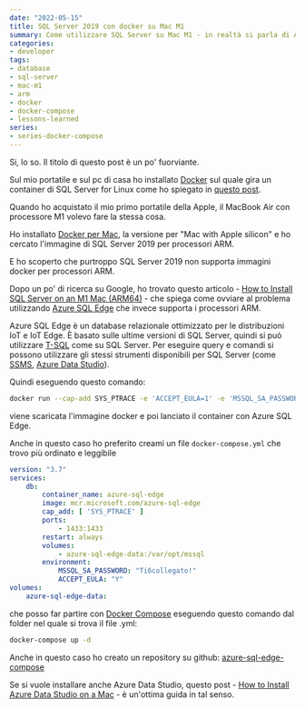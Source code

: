 ```yaml
---
date: "2022-05-15"
title: SQL Server 2019 con docker su Mac M1
summary: Come utilizzare SQL Server su Mac M1 - in realtà si parla di Azure SQL Edge per ARM
categories:
- developer
tags:
- database
- sql-server
- mac-m1
- arm
- docker
- docker-compose
- lessons-learned
series:
- series-docker-compose
---
```


Si, lo so. Il titolo di questo post è un po' fuorviante.

Sul mio portatile e sul pc di casa ho installato [Docker](https://www.docker.com/products/docker-desktop) sul quale gira un container di SQL Server for Linux come ho spiegato in [questo post](https://kingsor.github.io/2022/01/09/sql-server-2019-docker-compose/).

Quando ho acquistato il mio primo portatile della Apple, il MacBook Air con processore M1 volevo fare la stessa cosa.

Ho installato [Docker per Mac](https://docs.docker.com/desktop/install/mac-install/), la versione per "Mac with Apple silicon" e ho cercato l'immagine di SQL Server 2019 per processori ARM.

E ho scoperto che purtroppo SQL Server 2019 non supporta immagini docker per processori ARM.

Dopo un po' di ricerca su Google, ho trovato questo articolo - [How to Install SQL Server on an M1 Mac (ARM64)](https://database.guide/how-to-install-sql-server-on-an-m1-mac-arm64/) - che spiega come ovviare al problema utilizzando [Azure SQL Edge](https://azure.microsoft.com/en-us/products/azure-sql/edge/) che invece supporta i processori ARM.

Azure SQL Edge è un database relazionale ottimizzato per le distribuzioni IoT e IoT Edge. È basato sulle ultime versioni di SQL Server, quindi si può utilizzare [T-SQL](https://learn.microsoft.com/en-us/sql/t-sql/language-reference?view=sql-server-ver15) come su SQL Server.
Per eseguire query e comandi si possono utilizzare gli stessi strumenti disponibili per SQL Server (come [SSMS](https://learn.microsoft.com/en-us/sql/ssms/download-sql-server-management-studio-ssms?view=sql-server-ver15), [Azure Data Studio](https://learn.microsoft.com/en-us/sql/azure-data-studio/download-azure-data-studio?view=sql-server-ver15)).

Quindi eseguendo questo comando:

```bash
docker run --cap-add SYS_PTRACE -e 'ACCEPT_EULA=1' -e 'MSSQL_SA_PASSWORD=bigStrongPwd' -p 1433:1433 --name sqledge -d mcr.microsoft.com/azure-sql-edge
```

viene scaricata l'immagine docker e poi lanciato il container con Azure SQL Edge.

Anche in questo caso ho preferito creami un file `docker-compose.yml` che trovo più ordinato e leggibile

```yml
version: "3.7"
services:
    db:
        container_name: azure-sql-edge
        image: mcr.microsoft.com/azure-sql-edge
        cap_add: [ 'SYS_PTRACE' ]
        ports:
            - 1433:1433
        restart: always
        volumes: 
            - azure-sql-edge-data:/var/opt/mssql
        environment:
            MSSQL_SA_PASSWORD: "Ti6collegato!"
            ACCEPT_EULA: "Y"
volumes:
    azure-sql-edge-data:
```

che posso far partire con [Docker Compose](https://docs.docker.com/compose/) eseguendo questo comando dal folder nel quale si trova il file .yml:

```bash
docker-compose up -d
```

Anche in questo caso ho creato un repository su github: [azure-sql-edge-compose](https://github.com/kingsor/azure-sql-edge-compose)

Se si vuole installare anche Azure Data Studio, questo post - [How to Install Azure Data Studio on a Mac](https://database.guide/how-to-install-azure-data-studio-on-a-mac/) - è un'ottima guida in tal senso.

